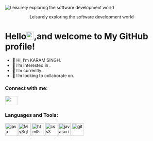  <img src ="https://github.com/wanderindev/wanderindev/raw/master/assets/about-cover.png" alt ="Leisurely exploring the software development world"/><p align="center"> Leisurely exploring the software development world</p>
 <h1>Hello<img src="https://raw.githubusercontent.com/piyushP7pravin/piyushP7pravin/master/Hi.gif" height="25">,and welcome to My GitHub profile!</h1>
 
- 👋 Hi, I’m KARAM SINGH.
- 👀 I’m interested in .
- 🌱 I’m currently .
- 💞️ I’m looking to collaborate on.
<!-- - 📫 How to reach me  -->


<h3 align="left">Connect with me:</h3>
<p align="left">
<!-- <a href="your link" target="_blank"><img align="center" src="https://cdn.jsdelivr.net/npm/simple-icons@3.0.1/icons/twitter.svg" alt="" height="30" width="40" /></a> -->
<a href="https://www.linkedin.com/in/karam-singh-b445bb12a/" target="_blank"><img align="center" src="https://cdn.jsdelivr.net/npm/simple-icons@3.0.1/icons/linkedin.svg" alt="" height="30" width="40" /></a>
</p>


<!---
singhkaram/singhkaram is a ✨ special ✨ repository because its `README.md` (this file) appears on your GitHub profile.
You can click the Preview link to take a look at your changes.
--->




<h3 align="left">Languages and Tools:</h3>
<p align="left">
 <a href="https://www.javatpoint.com/java-tutorial" target="_blank"> 
  <img src="https://www.bing.com/th?id=OIP.ANfN008bhlikSHWZAaVXSAHaHa&w=110&h=110" alt="java" width="40" height="40"/> 
 </a> 
 <a href="https://www.mysql.com/?msclkid=2cdbfd2ad0ec11ec87065d5acdab9e2f" target="_blank"> 
  <img src="https://www.bing.com/th?id=AMMS_7f7fca5dd3b63173a8fc2f12a47c323f&w=188&h=132&c=7&o=6&pid=SANGAM" alt="MySql" width="40" height="40"/> 
 </a> 
 <a href="https://www.w3.org/html/" target="_blank"> 
  <img src="https://www.bing.com/th?id=A311993454d09fbf9ad2c95e9bcdd51ff&w=110&h=110&c=7&rs=1&qlt=80&o=6&pid=SANGAM" alt="html5" width="40" height="40"/> </a> 
 <a href="https://www.w3schools.com/css/" target="_blank"> 
  <img src="https://www.bing.com/th?id=A3bb29597fae40868b8caf1c0ced49b21&w=110&h=110&c=7&rs=1&qlt=80&o=6&pid=SANGAM" alt="css3" width="40" height="40"/> 
 </a> 
 <a href="https://www.javascript.com/?msclkid=bd546d16d0ed11ec806eb02bd05f84c0" target="_blank"> 
  <img src="https://www.bing.com/th?id=AMMS_fec68c8477b49843f0adc747d62ccea6&w=72&h=72&c=7&rs=1&qlt=80&o=6&cdv=1&pid=16.1" alt="javascript" width="40" height="40"/> 
 </a>
 <a href="https://git-scm.com/" target="_blank"> 
  <img src="https://www.vectorlogo.zone/logos/git-scm/git-scm-icon.svg" alt="git" width="40" height="40"/> 
 </a> 
  
 
 

 
  
 
 
 
 
